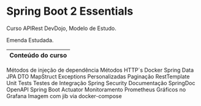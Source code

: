 # Spring Boot 2 Essentials
Curso APIRest DevDojo, Modelo de Estudo.

Emenda Estudada.<br>

| Conteúdo do curso |
|--- |
 Métodos de injeção de dependência
 Métodos HTTP´s 
 Docker 
 Spring Data JPA 
 DTO 
 MapStruct 
 Exceptions Personalizadas
 Paginação
 RestTemplate
 Unit Tests
 Testes de Integração
 Spring Security
 Documentação SpringDoc OpenAPI
 Spring Boot Actuator
 Monitoramento Prometheus
 Gráficos no Grafana
 Imagem com jib via docker-compose
